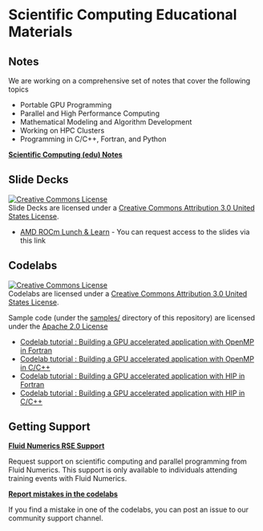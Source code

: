 # Scientific Computing Educational Materials

## Notes
We are working on a comprehensive set of notes that cover the following topics
* Portable GPU Programming
* Parallel and High Performance Computing
* Mathematical Modeling and Algorithm Development
* Working on HPC Clusters
* Programming in C/C++, Fortran, and Python

[**Scientific Computing (edu) Notes**](https://fluidnumerics.github.io/scientific-computing-edu/)

## Slide Decks


<a rel="license" href="http://creativecommons.org/licenses/by/3.0/us/"><img alt="Creative Commons License" style="border-width:0" src="https://i.creativecommons.org/l/by/3.0/us/88x31.png" /></a><br />Slide Decks are licensed under a <a rel="license" href="http://creativecommons.org/licenses/by/3.0/us/">Creative Commons Attribution 3.0 United States License</a>.

* [AMD ROCm Lunch & Learn](https://docs.google.com/presentation/d/1kS_k880WMvJ15UpTRgJZ9h14Vvv_lT62vycSNVI9OmE/view) - You can request access to the slides via this link

## Codelabs
<a rel="license" href="http://creativecommons.org/licenses/by/3.0/us/"><img alt="Creative Commons License" style="border-width:0" src="https://i.creativecommons.org/l/by/3.0/us/88x31.png" /></a><br />Codelabs are licensed under a <a rel="license" href="http://creativecommons.org/licenses/by/3.0/us/">Creative Commons Attribution 3.0 United States License</a>.

Sample code (under the [samples/](./samples) directory of this repository) are licensed under the [Apache 2.0 License](./LICENSE)

* [Codelab tutorial : Building a GPU accelerated application with OpenMP in Fortran](https://fluidnumerics.github.io/scientific-computing-edu/docs/codelabs/build-a-gpu-app-openmp-fortran/index.html#0)
* [Codelab tutorial : Building a GPU accelerated application with OpenMP in C/C++](https://fluidnumerics.github.io/scientific-computing-edu/docs/codelabs/build-a-gpu-app-openmp-c/index.html#0)
* [Codelab tutorial : Building a GPU accelerated application with HIP in Fortran](https://fluidnumerics.github.io/scientific-computing-edu/docs/codelabs/build-a-gpu-app-hip-fortran/index.html#0)
* [Codelab tutorial : Building a GPU accelerated application with HIP in C/C++](https://fluidnumerics.github.io/scientific-computing-edu/docs/codelabs/build-a-gpu-app-hip-c/index.html#0)


## Getting Support

**[Fluid Numerics RSE Support](https://octoskelo.atlassian.net/servicedesk/customer/portal/2/group/46/create/142)**

Request support on scientific computing and parallel programming from Fluid Numerics. This support is only available to individuals attending training events with Fluid Numerics.

**[Report mistakes in the codelabs](https://octoskelo.atlassian.net/servicedesk/customer/portal/1/create/140)**

If you find a mistake in one of the codelabs, you can post an issue to our community support channel.
